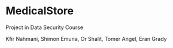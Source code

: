 # MedicalStore
Project in Data Security Course

Kfir Nahmani, Shimon Emuna, Or Shalit, Tomer Angel, Eran Grady
